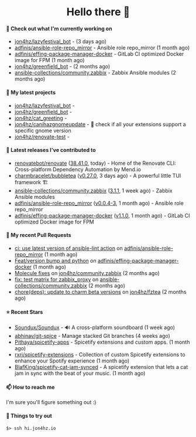 <h1 align=center>Hello there 👋</h1>

#### 👷 Check out what I'm currently working on

- [jon4hz/lazyfestival_bot](https://github.com/jon4hz/lazyfestival_bot) -  (3 days ago)
- [adfinis/ansible-role-repo_mirror](https://github.com/adfinis/ansible-role-repo_mirror) - Ansible role repo_mirror (1 month ago)
- [adfinis/effing-package-manager-docker](https://github.com/adfinis/effing-package-manager-docker) - GitLab CI optimized Docker image for FPM (1 month ago)
- [jon4hz/greenfield_bot](https://github.com/jon4hz/greenfield_bot) -  (2 months ago)
- [ansible-collections/community.zabbix](https://github.com/ansible-collections/community.zabbix) - Zabbix Ansible modules (2 months ago)

#### 🌱 My latest projects

- [jon4hz/lazyfestival_bot](https://github.com/jon4hz/lazyfestival_bot) - 
- [jon4hz/greenfield_bot](https://github.com/jon4hz/greenfield_bot) - 
- [jon4hz/cat_greeting](https://github.com/jon4hz/cat_greeting) - 
- [jon4hz/canihazgnomeupdate](https://github.com/jon4hz/canihazgnomeupdate) - 🧙 check if all your extensions support a specific gnome version
- [jon4hz/renovate-test](https://github.com/jon4hz/renovate-test) - 

#### 🔭 Latest releases I've contributed to

- [renovatebot/renovate](https://github.com/renovatebot/renovate) ([38.41.0](https://github.com/renovatebot/renovate/releases/tag/38.41.0), today) - Home of the Renovate CLI: Cross-platform Dependency Automation by Mend.io
- [charmbracelet/bubbletea](https://github.com/charmbracelet/bubbletea) ([v0.27.0](https://github.com/charmbracelet/bubbletea/releases/tag/v0.27.0), 3 days ago) - A powerful little TUI framework 🏗
- [ansible-collections/community.zabbix](https://github.com/ansible-collections/community.zabbix) ([3.1.1](https://github.com/ansible-collections/community.zabbix/releases/tag/3.1.1), 1 week ago) - Zabbix Ansible modules
- [adfinis/ansible-role-repo_mirror](https://github.com/adfinis/ansible-role-repo_mirror) ([v0.0.4-3](https://github.com/adfinis/ansible-role-repo_mirror/releases/tag/v0.0.4-3), 1 month ago) - Ansible role repo_mirror
- [adfinis/effing-package-manager-docker](https://github.com/adfinis/effing-package-manager-docker) ([v1.1.0](https://github.com/adfinis/effing-package-manager-docker/releases/tag/v1.1.0), 1 month ago) - GitLab CI optimized Docker image for FPM

#### 🔨 My recent Pull Requests

- [ci: use latest version of ansible-lint action](https://github.com/adfinis/ansible-role-repo_mirror/pull/50) on [adfinis/ansible-role-repo_mirror](https://github.com/adfinis/ansible-role-repo_mirror) (1 month ago)
- [Feat/version bump and python](https://github.com/adfinis/effing-package-manager-docker/pull/18) on [adfinis/effing-package-manager-docker](https://github.com/adfinis/effing-package-manager-docker) (1 month ago)
- [Molecule fixes](https://github.com/jon4hz/community.zabbix/pull/1) on [jon4hz/community.zabbix](https://github.com/jon4hz/community.zabbix) (2 months ago)
- [fix: test matrix for zabbix_proxy](https://github.com/ansible-collections/community.zabbix/pull/1281) on [ansible-collections/community.zabbix](https://github.com/ansible-collections/community.zabbix) (2 months ago)
- [chore(deps): update to charm beta versions](https://github.com/jon4hz/fztea/pull/50) on [jon4hz/fztea](https://github.com/jon4hz/fztea) (2 months ago)

#### ⭐ Recent Stars

- [Soundux/Soundux](https://github.com/Soundux/Soundux) - 🔊 A cross-platform soundboard (1 week ago)
- [abhinav/git-spice](https://github.com/abhinav/git-spice) - Manage stacked Git branches (4 weeks ago)
- [Pithaya/spicetify-apps](https://github.com/Pithaya/spicetify-apps) - Spicetify extensions and custom apps. (1 month ago)
- [rxri/spicetify-extensions](https://github.com/rxri/spicetify-extensions) - Collection of custom Spicetify extensions to enhance your Spotify experience (1 month ago)
- [BlafKing/spicetify-cat-jam-synced](https://github.com/BlafKing/spicetify-cat-jam-synced) - A spicetify extension that lets a cat jam in sync with the beat of your music. (1 month ago)

#### 📫 How to reach me
I'm sure you'll figure something out :)

#### 👀 Things to try out
```
$> ssh hi.jon4hz.io
```